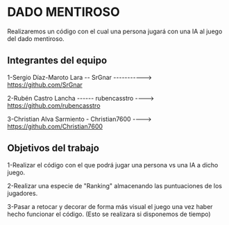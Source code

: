 # DADO MENTIROSO

Realizaremos un código con el cual una persona jugará con una IA al juego del dado mentiroso.

## Integrantes del equipo

 1-Sergio Díaz-Maroto Lara -- SrGnar -----------> https://github.com/SrGnar  
 
 2-Rubén Castro Lancha ------ rubencasstro ----> https://github.com/rubencasstro      
 
 3-Christian Alva Sarmiento - Christian7600 ----> https://github.com/Christian7600

## Objetivos del trabajo

 1-Realizar el código con el que podrá jugar una persona vs una IA a dicho juego.  
 
 2-Realizar una especie de "Ranking" almacenando las puntuaciones de los jugadores.
 
 3-Pasar a retocar y decorar de forma más visual el juego una vez haber hecho funcionar el código. (Esto se realizara si disponemos de tiempo)
 
